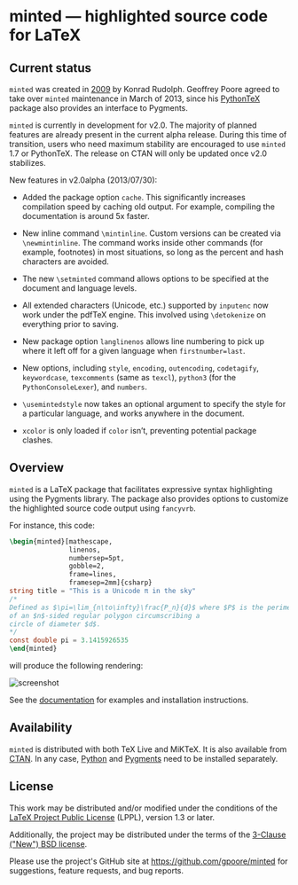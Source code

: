 # minted — highlighted source code for LaTeX


## Current status

`minted` was created in [2009](http://stackoverflow.com/questions/1966425/source-code-highlighting-in-latex/1985330#1985330)
by Konrad Rudolph.  Geoffrey Poore agreed to take over `minted` maintenance
in March of 2013, since his [PythonTeX](https://github.com/gpoore/pythontex)
package also provides an interface to Pygments.

`minted` is currently in development for v2.0.  The majority of planned 
features are already present in the current alpha release.  During this time 
of transition, users who need maximum stability are encouraged to use 
`minted` 1.7 or PythonTeX.  The release on CTAN will only be updated once 
v2.0 stabilizes.

New features in v2.0alpha (2013/07/30):

*   Added the package option `cache`. This significantly increases
    compilation speed by caching old output. For example, compiling the
    documentation is around 5x faster.

*   New inline command `\mintinline`. Custom versions can be created via 
    `\newmintinline`. The command works inside other commands (for example, 
    footnotes) in most situations, so long as the percent and hash 
    characters are avoided.

*   The new `\setminted` command allows options to be specified at the 
    document and language levels.

*   All extended characters (Unicode, etc.) supported by `inputenc` now
    work under the pdfTeX engine. This involved using `\detokenize` on 
    everything prior to saving.
    
*   New package option `langlinenos` allows line numbering to pick up
    where it left off for a given language when `firstnumber=last`.

*   New options, including `style`, `encoding`, `outencoding`,
    `codetagify`, `keywordcase`, `texcomments` (same as `texcl`),
    `python3` (for the `PythonConsoleLexer`), and `numbers`.

*   `\usemintedstyle` now takes an optional argument to specify the style for a
    particular language, and works anywhere in the document.

*   `xcolor` is only loaded if `color` isn’t, preventing potential
    package clashes.


## Overview

`minted` is a LaTeX package that facilitates expressive syntax highlighting 
using the Pygments library.  The package also provides options to customize 
the highlighted source code output using `fancyvrb`.

For instance, this code:

``` latex
\begin{minted}[mathescape,
               linenos,
               numbersep=5pt,
               gobble=2,
               frame=lines,
               framesep=2mm]{csharp}
string title = "This is a Unicode π in the sky"
/*
Defined as $\pi=\lim_{n\to\infty}\frac{P_n}{d}$ where $P$ is the perimeter
of an $n$-sided regular polygon circumscribing a
circle of diameter $d$.
*/
const double pi = 3.1415926535
\end{minted}
```

will produce the following rendering:

![screenshot](http://i.stack.imgur.com/OLUjl.png)

See the [documentation](https://github.com/gpoore/minted/source/minted.pdf)
for examples and installation instructions.


## Availability

`minted` is distributed with both TeX Live and MiKTeX. It is also available 
from [CTAN](http://www.ctan.org/pkg/minted).  In any case, 
[Python](http://python.org/) and [Pygments](http://pygments.org/download/) 
need to be installed separately.


## License

This work may be distributed and/or modified under the conditions of the 
[LaTeX Project Public License](http://www.latex-project.org/lppl.txt) (LPPL),
version 1.3 or later.

Additionally, the project may be distributed under the terms of the 
[3-Clause ("New") BSD license](http://opensource.org/licenses/BSD-3-Clause).

Please use the project's GitHub site at <https://github.com/gpoore/minted>
for suggestions, feature requests, and bug reports.
